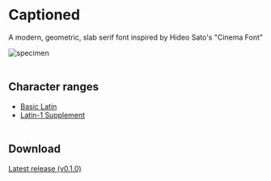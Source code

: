 # Captioned
A modern, geometric, slab serif font inspired by Hideo Sato's "Cinema Font"

![specimen](https://github.com/user-attachments/assets/6f10c4d9-f8b4-4585-a0ee-f04a46d96a61)
<br/><br/>

## Character ranges
- [Basic Latin](https://www.unicode.org/charts/PDF/U0000.pdf)
- [Latin-1 Supplement](https://www.unicode.org/charts/PDF/U0080.pdf)
<br/><br/>


## Download
[Latest release (v0.1.0)](https://github.com/samuelquiros-design/Captioned/releases/download/v0.1.0/Captioned-Regular.otf)
<br/><br/>
